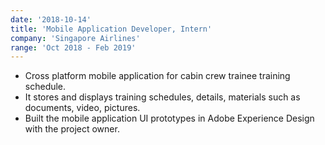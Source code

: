 ```yaml
---
date: '2018-10-14'
title: 'Mobile Application Developer, Intern'
company: 'Singapore Airlines'
range: 'Oct 2018 - Feb 2019'
---
```


- Cross platform mobile application for cabin crew trainee training schedule.
- It stores and displays training schedules, details, materials such as documents, video, pictures.
- Built the mobile application UI prototypes in Adobe Experience Design with the project owner.
